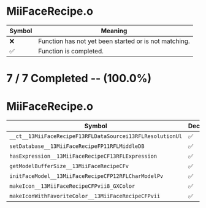 # MiiFaceRecipe.o
| Symbol | Meaning 
| ------------- | ------------- 
| :x: | Function has not yet been started or is not matching. 
| :white_check_mark: | Function is completed. 


# 7 / 7 Completed -- (100.0%)
# MiiFaceRecipe.o
| Symbol | Decompiled? |
| ------------- | ------------- |
| `__ct__13MiiFaceRecipeF13RFLDataSourcei13RFLResolutionUl` | :white_check_mark: |
| `setDatabase__13MiiFaceRecipeFP11RFLMiddleDB` | :white_check_mark: |
| `hasExpression__13MiiFaceRecipeCF13RFLExpression` | :white_check_mark: |
| `getModelBufferSize__13MiiFaceRecipeCFv` | :white_check_mark: |
| `initFaceModel__13MiiFaceRecipeCFP12RFLCharModelPv` | :white_check_mark: |
| `makeIcon__13MiiFaceRecipeCFPvii8_GXColor` | :white_check_mark: |
| `makeIconWithFavoriteColor__13MiiFaceRecipeCFPvii` | :white_check_mark: |
